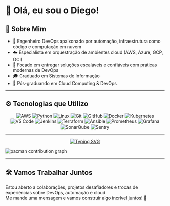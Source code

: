 # 👋 Olá, eu sou o Diego!

## 💼 Sobre Mim

- 🔧 Engenheiro DevOps apaixonado por automação, infraestrutura como código e computação em nuvem  
- ☁️ Especialista em orquestração de ambientes cloud (AWS, Azure, GCP, OCI)  
- 🚀 Focado em entregar soluções escaláveis e confiáveis com práticas modernas de DevOps  
- 🎓 Graduado em Sistemas de Informação  
- 🎯 Pós-graduando em Cloud Computing & DevOps  

---

## ⚙️ Tecnologias que Utilizo

<div align="center">

<img alt="AWS" src="https://img.shields.io/badge/AWS-232F3E?style=for-the-badge&logo=amazonaws&logoColor=white" />
<img alt="Python" src="https://img.shields.io/badge/Python-3776AB?style=for-the-badge&logo=python&logoColor=white" />
<img alt="Linux" src="https://img.shields.io/badge/Linux-FCC624?style=for-the-badge&logo=linux&logoColor=black" />
<img alt="Git" src="https://img.shields.io/badge/Git-F05032?style=for-the-badge&logo=git&logoColor=white" />
<img alt="GitHub" src="https://img.shields.io/badge/GitHub-181717?style=for-the-badge&logo=github&logoColor=white" />
<img alt="Docker" src="https://img.shields.io/badge/Docker-2496ED?style=for-the-badge&logo=docker&logoColor=white" />
<img alt="Kubernetes" src="https://img.shields.io/badge/Kubernetes-326CE5?style=for-the-badge&logo=kubernetes&logoColor=white" />
<img alt="VS Code" src="https://img.shields.io/badge/VS%20Code-007ACC?style=for-the-badge&logo=visualstudiocode&logoColor=white" />
<img alt="Jenkins" src="https://img.shields.io/badge/Jenkins-D24939?style=for-the-badge&logo=jenkins&logoColor=white" />
<img alt="Terraform" src="https://img.shields.io/badge/Terraform-623CE4?style=for-the-badge&logo=terraform&logoColor=white" />
<img alt="Ansible" src="https://img.shields.io/badge/Ansible-EE0000?style=for-the-badge&logo=ansible&logoColor=white" />
<img alt="Prometheus" src="https://img.shields.io/badge/Prometheus-E6522C?style=for-the-badge&logo=prometheus&logoColor=white" />
<img alt="Grafana" src="https://img.shields.io/badge/Grafana-F46800?style=for-the-badge&logo=grafana&logoColor=white" />
<img alt="SonarQube" src="https://img.shields.io/badge/SonarQube-4E9BCD?style=for-the-badge&logo=sonarqube&logoColor=white" />
<img alt="Sentry" src="https://img.shields.io/badge/Sentry-362D59?style=for-the-badge&logo=sentry&logoColor=white" />

</div>

---

<p align="center">
  <a href="https://git.io/typing-svg">
    <img 
      src="https://readme-typing-svg.demolab.com?font=Fira+Code&pause=1000&color=F1F2ED&width=500&center=true&vCenter=true&size=17&lines=Knowledge+is+boldness;Better+than+yesterday" 
      alt="Typing SVG" 
    />
  </a>
</p>

<picture>
  <source media="(prefers-color-scheme: dark)" srcset="https://raw.githubusercontent.com/Francine02/Francine02/output/pacman-contribution-graph-dark.svg">
  <source media="(prefers-color-scheme: light)" srcset="https://raw.githubusercontent.com/Francine02/Francine02/output/pacman-contribution-graph.svg">
  <img alt="pacman contribution graph" src="https://raw.githubusercontent.com/Francine02/Francine02/output/pacman-contribution-graph.svg">
</picture>

---

## 🛠️ Vamos Trabalhar Juntos

Estou aberto a colaborações, projetos desafiadores e trocas de experiências sobre DevOps, automação e cloud.  
Me mande uma mensagem e vamos construir algo incrível juntos! 🌟
